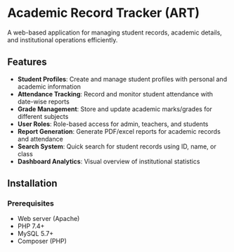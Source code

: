 # Academic Record Tracker (ART)
A web-based application for managing student records, academic details, and institutional operations efficiently.

## Features

- **Student Profiles**: Create and manage student profiles with personal and academic information
- **Attendance Tracking**: Record and monitor student attendance with date-wise reports
- **Grade Management**: Store and update academic marks/grades for different subjects
- **User Roles**: Role-based access for admin, teachers, and students
- **Report Generation**: Generate PDF/excel reports for academic records and attendance
- **Search System**: Quick search for student records using ID, name, or class
- **Dashboard Analytics**: Visual overview of institutional statistics

## Installation

### Prerequisites
- Web server (Apache)
- PHP 7.4+ 
- MySQL 5.7+ 
- Composer (PHP)

